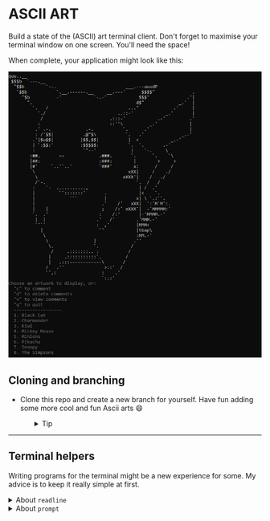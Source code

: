 # ASCII ART

Build a state of the (ASCII) art terminal client. Don't forget to maximise your terminal window on one screen. You'll need the space!

When complete, your application might look like this:

![Screenshot of terminal program showing selection prompts followed by an illustration of a Pikachu. The illustration is made of ASCII characters composed into patterns of light and dark](reader.png)

## Cloning and branching
- Clone this repo and create a new branch for yourself. Have fun adding some more cool and fun Ascii arts :smile:
  <details style="padding-left: 2em">
    <summary>Tip</summary>

    - Run your app with `npm start` 
    - You can add more functionality in `index.js` 
    
  </details>
---
## Terminal helpers

Writing programs for the terminal might be a new experience for some. My advice is to keep it really simple at first.

<details>
  <summary>About <code>readline</code></summary>

  Something you may find is that you need a way to wait for input from the terminal, for example when choosing which file to display. `readline`, which comes with the Node standard library, will let you pause your program until the user hits enter, then call whatever function you want:

  ```js
  const readline = require('readline')

  function pressEnter () {
    const rl = readline.createInterface({
      input: process.stdin,
      output: process.stdout
    })

    rl.question('Which file should I load? ', function (input) {
      rl.close()

      // Call any functions you like here. For example:
      loadFile(input)
    })
  }
  ```  
</details>

<details>
  <summary>About <code>prompt</code></summary>

  Here is an example of how you might use `prompt` npm package for input:

  ```js
  const prompt = require('prompt')

  prompt.message = ''
  prompt.delimiter = ': '
  prompt.start()

  const choice = {
    name: 'option',
    hidden: false,
    message: '' // Write your prompt message here
  }

  prompt.get(choice, function (err, result) {
    // Do something with result.choice here...
  })
  ```

  The callback you pass to `prompt.get` will receive an object that has a property with the name of your input, so for example:

  ```js
  {
    option: '1'
  }
  ```
</details>
